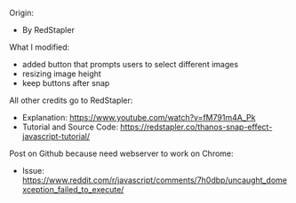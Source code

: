 Origin:
- By RedStapler

What I modified:
- added button that prompts users to select different images
- resizing image height
- keep buttons after snap

All other credits go to RedStapler:
- Explanation: https://www.youtube.com/watch?v=fM791m4A_Pk
- Tutorial and Source Code: https://redstapler.co/thanos-snap-effect-javascript-tutorial/

Post on Github because need webserver to work on Chrome:
- Issue: https://www.reddit.com/r/javascript/comments/7h0dbp/uncaught_domexception_failed_to_execute/
